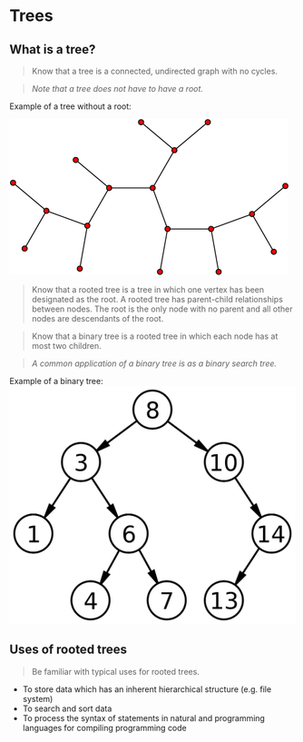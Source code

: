 # Trees

## What is a tree?
> Know that a tree is a connected, undirected graph
> with no cycles.

> *Note that a tree does not have to have a root.*

Example of a tree without a root:

![](resources/non-rooted-tree.png)

> Know that a rooted tree is a tree in which one
> vertex has been designated as the root. A rooted
> tree has parent-child relationships between
> nodes. The root is the only node with no parent
> and all other nodes are descendants of the root. 

> Know that a binary tree is a rooted tree in which
> each node has at most two children.

> *A common application of a binary tree is as a
> binary search tree.*

Example of a binary tree:
![](resources/binary-tree.png)

## Uses of rooted trees

> Be familiar with typical uses for rooted trees.

* To store data which has an inherent hierarchical structure (e.g. file system)
* To search and sort data
* To process the syntax of statements in natural and programming languages for compiling programming code 
